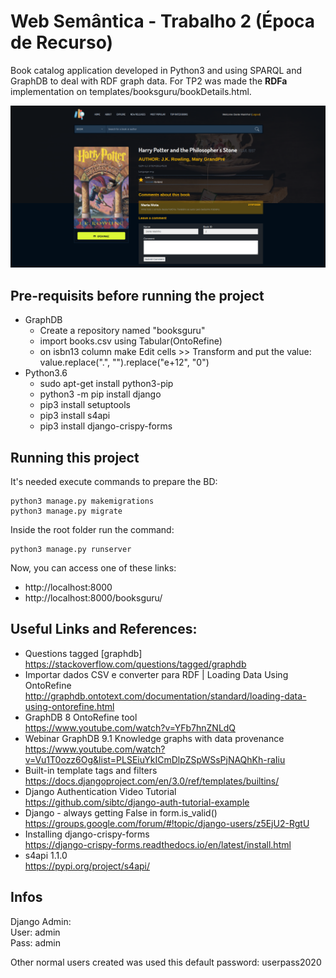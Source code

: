 # Web Semântica - Trabalho 2 (Época de Recurso)

Book catalog application developed in Python3 and using SPARQL and GraphDB to deal with RDF graph data.
For TP2 was made the **RDFa** implementation on templates/booksguru/bookDetails.html.

![Book catalog for Web Samantic Academic Work](screenshot.png)

## Pre-requisits before running the project

- GraphDB
    - Create a repository named "booksguru"
    - import books.csv using Tabular(OntoRefine)
    - on isbn13 column make Edit cells >> Transform and put the value: value.replace(".", "").replace("e+12", "0")
- Python3.6
    - sudo apt-get install python3-pip
    - python3 -m pip install django
    - pip3 install setuptools
    - pip3 install s4api
    - pip3 install django-crispy-forms

## Running this project

It's needed execute commands to prepare the BD:

```
python3 manage.py makemigrations
python3 manage.py migrate
```

Inside the root folder run the command:

```
python3 manage.py runserver
```

Now, you can access one of these links:
- http://localhost:8000
- http://localhost:8000/booksguru/

## Useful Links and References:

- Questions tagged [graphdb]  
  https://stackoverflow.com/questions/tagged/graphdb
- Importar dados CSV e converter para RDF | Loading Data Using OntoRefine  
  http://graphdb.ontotext.com/documentation/standard/loading-data-using-ontorefine.html
- GraphDB 8 OntoRefine tool  
  https://www.youtube.com/watch?v=YFb7hnZNLdQ
- Webinar GraphDB 9.1 Knowledge graphs with data provenance  
  https://www.youtube.com/watch?v=Vu1T0ozz6Og&list=PLSEiuYkICmDlpZSpWSsPjNAQhKh-raIiu
- Built-in template tags and filters  
  https://docs.djangoproject.com/en/3.0/ref/templates/builtins/
- Django Authentication Video Tutorial  
  https://github.com/sibtc/django-auth-tutorial-example
- Django - always getting False in form.is_valid()  
  https://groups.google.com/forum/#!topic/django-users/z5EjU2-RgtU
- Installing django-crispy-forms  
  https://django-crispy-forms.readthedocs.io/en/latest/install.html
- s4api 1.1.0  
  https://pypi.org/project/s4api/

## Infos
Django Admin:  
User: admin  
Pass: admin  

Other normal users created was used this default password: userpass2020
